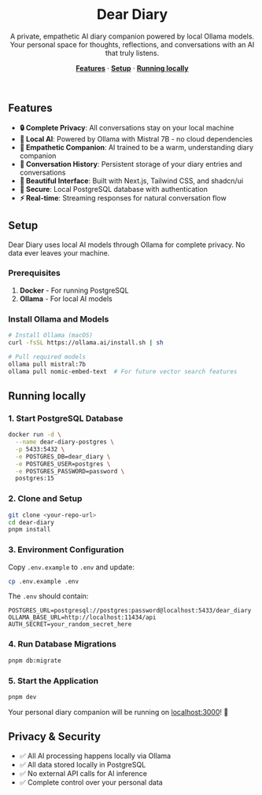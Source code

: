 <h1 align="center">Dear Diary</h1>

<p align="center">
    A private, empathetic AI diary companion powered by local Ollama models. Your personal space for thoughts, reflections, and conversations with an AI that truly listens.
</p>

<p align="center">
  <a href="#features"><strong>Features</strong></a> ·
  <a href="#setup"><strong>Setup</strong></a> ·
  <a href="#running-locally"><strong>Running locally</strong></a>
</p>
<br/>

## Features

- **🔒 Complete Privacy**: All conversations stay on your local machine
- **🤖 Local AI**: Powered by Ollama with Mistral 7B - no cloud dependencies
- **💝 Empathetic Companion**: AI trained to be a warm, understanding diary companion
- **📖 Conversation History**: Persistent storage of your diary entries and conversations
- **🎨 Beautiful Interface**: Built with Next.js, Tailwind CSS, and shadcn/ui
- **🔐 Secure**: Local PostgreSQL database with authentication
- **⚡ Real-time**: Streaming responses for natural conversation flow

## Setup

Dear Diary uses local AI models through Ollama for complete privacy. No data ever leaves your machine.

### Prerequisites

1. **Docker** - For running PostgreSQL
2. **Ollama** - For local AI models

### Install Ollama and Models

```bash
# Install Ollama (macOS)
curl -fsSL https://ollama.ai/install.sh | sh

# Pull required models
ollama pull mistral:7b
ollama pull nomic-embed-text  # For future vector search features
```

## Running locally

### 1. Start PostgreSQL Database

```bash
docker run -d \
  --name dear-diary-postgres \
  -p 5433:5432 \
  -e POSTGRES_DB=dear_diary \
  -e POSTGRES_USER=postgres \
  -e POSTGRES_PASSWORD=password \
  postgres:15
```

### 2. Clone and Setup

```bash
git clone <your-repo-url>
cd dear-diary
pnpm install
```

### 3. Environment Configuration

Copy `.env.example` to `.env` and update:

```bash
cp .env.example .env
```

The `.env` should contain:
```env
POSTGRES_URL=postgresql://postgres:password@localhost:5433/dear_diary
OLLAMA_BASE_URL=http://localhost:11434/api
AUTH_SECRET=your_random_secret_here
```

### 4. Run Database Migrations

```bash
pnpm db:migrate
```

### 5. Start the Application

```bash
pnpm dev
```

Your personal diary companion will be running on [localhost:3000](http://localhost:3000)! 🎉

## Privacy & Security

- ✅ All AI processing happens locally via Ollama
- ✅ All data stored locally in PostgreSQL
- ✅ No external API calls for AI inference
- ✅ Complete control over your personal data
